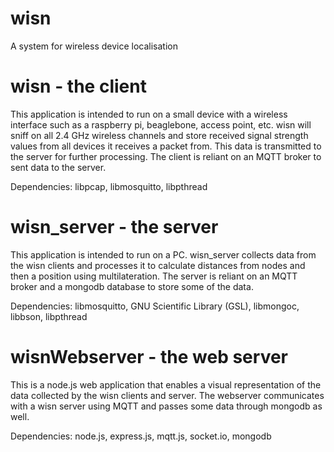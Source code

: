 wisn
====

A system for wireless device localisation

wisn - the client
=================

This application is intended to run on a small device with a wireless interface
such as a raspberry pi, beaglebone, access point, etc. wisn will sniff on all
2.4 GHz wireless channels and store received signal strength values from all
devices it receives a packet from. This data is transmitted to the server for
further processing. The client is reliant on an MQTT broker to sent data to the
server.

Dependencies:
libpcap, libmosquitto, libpthread

wisn_server - the server
=================

This application is intended to run on a PC. wisn_server collects data from the
wisn clients and processes it to calculate distances from nodes and then a
position using multilateration. The server is reliant on an MQTT broker and a
mongodb database to store some of the data.

Dependencies:
libmosquitto, GNU Scientific Library (GSL), libmongoc, libbson, libpthread


wisnWebserver - the web server
==============================

This is a node.js web application that enables a visual representation of the
data collected by the wisn clients and server. The webserver communicates with
a wisn server using MQTT and passes some data through mongodb as well.

Dependencies:
node.js, express.js, mqtt.js, socket.io, mongodb

